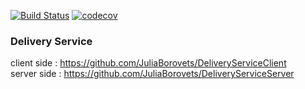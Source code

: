 
[![Build Status](https://travis-ci.com/JuliaBorovets/DeliveryServiceServer.svg?branch=master)](https://travis-ci.com/JuliaBorovets/DeliveryServiceServer)
[![codecov](https://codecov.io/gh/JuliaBorovets/DeliveryServiceServer/branch/master/graph/badge.svg)](https://codecov.io/gh/JuliaBorovets/DeliveryServiceServer)

### Delivery Service

client side : https://github.com/JuliaBorovets/DeliveryServiceClient \
server side : https://github.com/JuliaBorovets/DeliveryServiceServer
